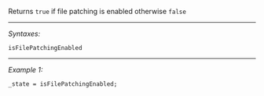 Returns `true` if file patching is enabled otherwise `false`


---
*Syntaxes:*

`isFilePatchingEnabled`

---
*Example 1:*

```sqf
_state = isFilePatchingEnabled;
```